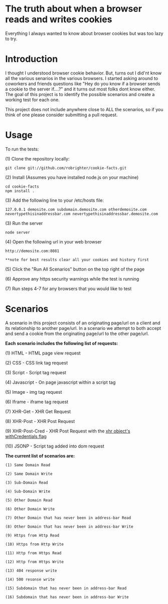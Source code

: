 The truth about when a browser reads and writes cookies
========================

Everything I always wanted to know about browser cookies but was too lazy to try.

Introduction
========================

I thought I understood browser cookie behavior. But, turns out I did'nt know all the various senarios in the various browsers. I started asking around to coworkers and friends questions like "Hey do you know if a browser sends a cookie to the server if....?" and it turns out most folks dont know either. The goal of this project is to identify the possible scenarios and create a working test for each one. 

This project does not include anywhere close to ALL the scenarios, so if you think of one please consider submitting a pull request.


Usage
=========================

To run the tests:

(1) Clone the repository locally:

	git clone git://github.com/robrighter/cookie-facts.git

(2) Install (Assumes you have installed node.js on your machine)

	cd cookie-facts
	npm install .

(3) Add the following line to your /etc/hosts file:

	127.0.0.1 demosite.com subdomain.demosite.com otherdemosite.com nevertypethisinaddressbar.com nevertypethisinaddressbar.demosite.com

(3) Run the server

	node server

(4) Open the following url in your web browser

	http://demosite.com:8081

	**note for best results clear all your cookies and history first

(5) Click the "Run All Scenarios" button on the top right of the page

(6) Approve any https security warnings while the test is running

(7) Run steps 4-7 for any browsers that you would like to test

Scenarios
=========================

A scenario in this project consists of an originating page/url on a client and its relationship to another page/url. In a scenario we attempt to both accept and send a cookie from the originating page/url to the other page/url.

<strong>Each scenario includes the following list of requests:</strong>


(1) HTML - HTML page view request

(2) CSS - CSS link tag request

(3) Script - Script tag request

(4) Javascript - On page javascript within a script tag

(5) Image - img tag request

(6) Iframe - iframe tag request

(7) XHR-Get - XHR Get Request

(8) XHR-Post - XHR Post Request

(9) XHR-Post-Cred - XHR Post Request with the <a href="https://developer.mozilla.org/en-US/docs/HTTP/Access_control_CORS#Requests_with_credentials">xhr object's withCredentials flag</a>

(10) JSONP - Script tag added into dom request



<strong>The current list of scenarios are:</strong>

	(1) Same Domain Read

	(2) Same Domain Write

	(3) Sub-Domain Read

	(4) Sub-Domain Write

	(5) Other Domain Read

	(6) Other Domain Write

	(7) Other Domain that has never been in address-bar Read

	(8) Other Domain that has never been in address-bar Write

	(9) Https from Http Read

	(10) Https from Http Write

	(11) Http from Https Read

	(12) Http from Https Write

	(13) 404 response write

	(14) 500 resonse write

	(15) Subdomain that has never been in address-bar Read

	(16) Subdomain that has never been in address-bar Write


